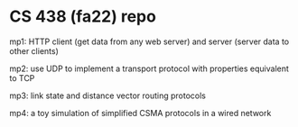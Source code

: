 # CS 438 (fa22) repo

mp1: HTTP client (get data from any web server) and server (server data to other clients)

mp2: use UDP to implement a transport protocol with properties equivalent to TCP

mp3: link state and distance vector routing protocols

mp4: a toy simulation of simplified CSMA protocols in a wired network
